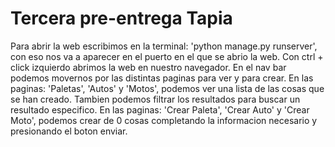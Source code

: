 # Tercera pre-entrega Tapia

Para abrir la web escribimos en la terminal: 'python manage.py runserver', con eso nos va a aparecer en el puerto en el que se abrio la web. Con ctrl + click izquierdo abrimos la web en nuestro navegador. 
En el nav bar podemos movernos por las distintas paginas para ver y para crear.
En las paginas: 'Paletas', 'Autos' y 'Motos', podemos ver una lista de las cosas que se han creado. Tambien podemos filtrar los resultados para buscar un resultado especifico.
En las paginas: 'Crear Paleta', 'Crear Auto' y 'Crear Moto', podemos crear de 0 cosas completando la informacion necesario y presionando el boton enviar. 